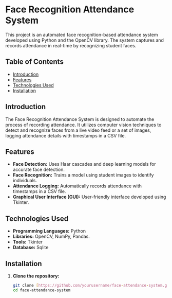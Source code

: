 # Face Recognition Attendance System

This project is an automated face recognition-based attendance system developed using Python and the OpenCV library. The system captures and records attendance in real-time by recognizing student faces.

## Table of Contents
- [Introduction](#introduction)
- [Features](#features)
- [Technologies Used](#technologies-used)
- [Installation](#installation)

## Introduction

The Face Recognition Attendance System is designed to automate the process of recording attendance. It utilizes computer vision techniques to detect and recognize faces from a live video feed or a set of images, logging attendance details with timestamps in a CSV file.

## Features

- **Face Detection:** Uses Haar cascades and deep learning models for accurate face detection.
- **Face Recognition:** Trains a model using student images to identify individuals.
- **Attendance Logging:** Automatically records attendance with timestamps in a CSV file.
- **Graphical User Interface (GUI):** User-friendly interface developed using Tkinter.

## Technologies Used

- **Programming Languages:** Python
- **Libraries:** OpenCV, NumPy, Pandas.
- **Tools:** Tkinter
- **Database:** Sqlite

## Installation

1. **Clone the repository:**
   ```bash
   git clone [https://github.com/yourusername/face-attendance-system.git](https://github.com/HaAnhNguyen99/Face-attendance.git)
   cd face-attendance-system

